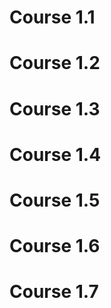 <h1>Course 1.1</h1>

<h1>Course 1.2</h1>

<h1>Course 1.3</h1>

<h1>Course 1.4</h1>

<h1>Course 1.5</h1>

<h1>Course 1.6</h1>

<h1>Course 1.7</h1>
